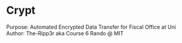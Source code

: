 # Crypt
Purpose: Automated Encrypted Data Transfer for Fiscal Office at Uni \
Author: The-Ripp3r aka Course 6 Rando @ MIT

